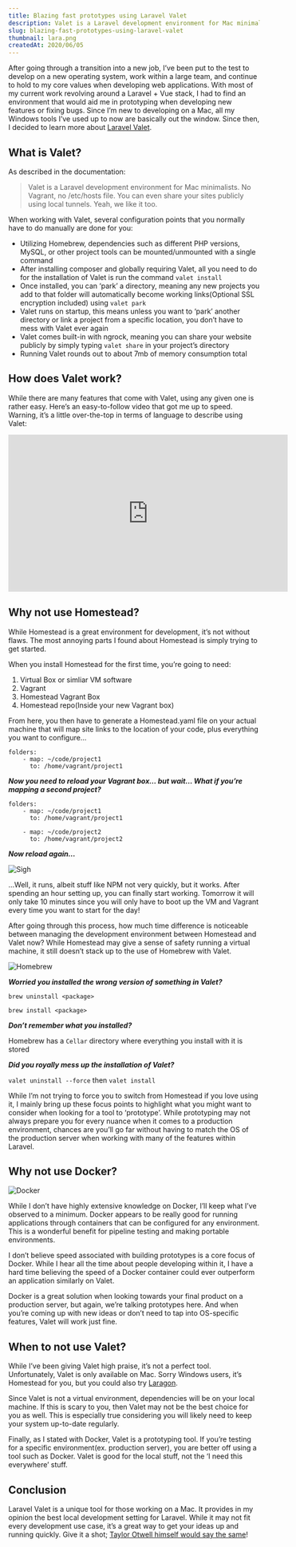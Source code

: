 ```yaml
---
title: Blazing fast prototypes using Laravel Valet
description: Valet is a Laravel development environment for Mac minimalists. No Vagrant, no /etc/hosts file. You can even share your sites publicly using local tunnels. Yeah, I like it too.
slug: blazing-fast-prototypes-using-laravel-valet
thumbnail: lara.png
createdAt: 2020/06/05
---
```


After going through a transition into a new job, I’ve been put to the test to develop on a new operating system, work within a large team, and continue to hold to my core values when developing web applications. With most of my current work revolving around a Laravel + Vue stack, I had to find an environment that would aid me in prototyping when developing new features or fixing bugs. Since I’m new to developing on a Mac, all my Windows tools I’ve used up to now are basically out the window. Since then, I decided to learn more about [Laravel Valet](https://laravel.com/docs/7.x/valet).

## What is Valet?

As described in the documentation:

> Valet is a Laravel development environment for Mac minimalists. No Vagrant, no /etc/hosts file. You can even share your sites publicly using local tunnels. Yeah, we like it too.

When working with Valet, several configuration points that you normally have to do manually are done for you:

- Utilizing Homebrew, dependencies such as different PHP versions, MySQL, or other project tools can be mounted/unmounted with a single command
- After installing composer and globally requiring Valet, all you need to do for the installation of Valet is run the command `valet install`
- Once installed, you can ‘park’ a directory, meaning any new projects you add to that folder will automatically become working links(Optional SSL encryption included) using `valet park`
- Valet runs on startup, this means unless you want to ‘park’ another directory or link a project from a specific location, you don’t have to mess with Valet ever again
- Valet comes built-in with ngrock, meaning you can share your website publicly by simply typing `valet share` in your project’s directory
- Running Valet rounds out to about 7mb of memory consumption total

## How does Valet work?

While there are many features that come with Valet, using any given one is rather easy. Here’s an easy-to-follow video that got me up to speed. Warning, it’s a little over-the-top in terms of language to describe using Valet:

<iframe width="560" height="315" src="https://www.youtube.com/embed/H3Z4Gk9Wc0s?controls=0" title="YouTube video player" frameborder="0" allow="accelerometer; autoplay; clipboard-write; encrypted-media; gyroscope; picture-in-picture" allowfullscreen></iframe>

## Why not use Homestead?

While Homestead is a great environment for development, it’s not without flaws. The most annoying parts I found about Homestead is simply trying to get started.

When you install Homestead for the first time, you’re going to need:

1. Virtual Box or simliar VM software
2. Vagrant
3. Homestead Vagrant Box
4. Homestead repo(Inside your new Vagrant box)

From here, you then have to generate a Homestead.yaml file on your actual machine that will map site links to the location of your code, plus everything you want to configure…

```
folders:
    - map: ~/code/project1
      to: /home/vagrant/project1
```

***Now you need to reload your Vagrant box… but wait… What if you’re mapping a second project?***

``` 
folders:
    - map: ~/code/project1
      to: /home/vagrant/project1

    - map: ~/code/project2
      to: /home/vagrant/project2
```

***Now reload again…***

<img src="/images/blog/sigh.gif" alt="Sigh" />

…Well, it runs, albeit stuff like NPM not very quickly, but it works. After spending an hour setting up, you can finally start working. Tomorrow it will only take 10 minutes since you will only have to boot up the VM and Vagrant every time you want to start for the day!

After going through this process, how much time difference is noticeable between managing the development environment between Homestead and Valet now? While Homestead may give a sense of safety running a virtual machine, it still doesn’t stack up to the use of Homebrew with Valet. 

<img src="/images/blog/homebrew.png" alt="Homebrew" />

***Worried you installed the wrong version of something in Valet?***

`brew uninstall <package>`

`brew install <package>`

***Don’t remember what you installed?***

Homebrew has a `Cellar` directory where everything you install with it is stored

***Did you royally mess up the installation of Valet?***

`valet uninstall --force` then `valet install`

While I’m not trying to force you to switch from Homestead if you love using it, I mainly bring up these focus points to highlight what you might want to consider when looking for a tool to ‘prototype’. While prototyping may not always prepare you for every nuance when it comes to a production environment, chances are you’ll go far without having to match the OS of the production server when working with many of the features within Laravel.

## Why not use Docker?

<img src="/images/blog/docker.png" alt="Docker" />

While I don’t have highly extensive knowledge on Docker, I’ll keep what I’ve observed to a minimum. Docker appears to be really good for running applications through containers that can be configured for any environment. This is a wonderful benefit for pipeline testing and making portable environments.

I don’t believe speed associated with building prototypes is a core focus of Docker. While I hear all the time about people developing within it, I have a hard time believing the speed of a Docker container could ever outperform an application similarly on Valet.

Docker is a great solution when looking towards your final product on a production server, but again, we’re talking prototypes here. And when you’re coming up with new ideas or don’t need to tap into OS-specific features, Valet will work just fine.

## When to not use Valet?

While I’ve been giving Valet high praise, it’s not a perfect tool. Unfortunately, Valet is only available on Mac. Sorry Windows users, it’s Homestead for you, but you could also try [Laragon](https://blog.chrish.me/laragon-a-web-developer-tool-belt/).

Since Valet is not a virtual environment, dependencies will be on your local machine. If this is scary to you, then Valet may not be the best choice for you as well. This is especially true considering you will likely need to keep your system up-to-date regularly.

Finally, as I stated with Docker, Valet is a prototyping tool. If you’re testing for a specific environment(ex. production server), you are better off using a tool such as Docker. Valet is good for the local stuff, not the ‘I need this everywhere’ stuff.

## Conclusion

Laravel Valet is a unique tool for those working on a Mac. It provides in my opinion the best local development setting for Laravel. While it may not fit every development use case, it’s a great way to get your ideas up and running quickly. Give it a shot; [Taylor Otwell himself would say the same](https://medium.com/@taylorotwell/how-i-work-october-2018-edition-e66a09931e7f#2841)!

